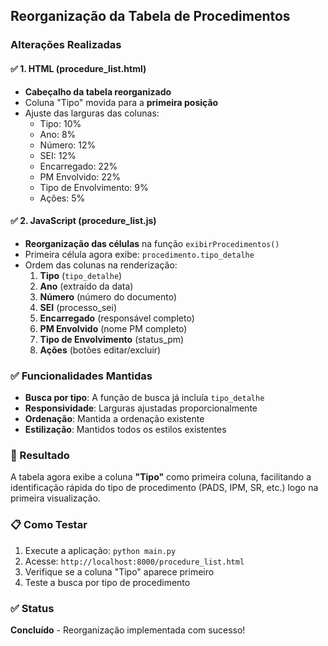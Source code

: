 ## Reorganização da Tabela de Procedimentos

### Alterações Realizadas

#### ✅ 1. HTML (procedure_list.html)
- **Cabeçalho da tabela reorganizado**
- Coluna "Tipo" movida para a **primeira posição**
- Ajuste das larguras das colunas:
  - Tipo: 10%
  - Ano: 8% 
  - Número: 12%
  - SEI: 12%
  - Encarregado: 22%
  - PM Envolvido: 22%
  - Tipo de Envolvimento: 9%
  - Ações: 5%

#### ✅ 2. JavaScript (procedure_list.js)
- **Reorganização das células** na função `exibirProcedimentos()`
- Primeira célula agora exibe: `procedimento.tipo_detalhe`
- Ordem das colunas na renderização:
  1. **Tipo** (`tipo_detalhe`)
  2. **Ano** (extraído da data)
  3. **Número** (número do documento)
  4. **SEI** (processo_sei)
  5. **Encarregado** (responsável completo)
  6. **PM Envolvido** (nome PM completo)
  7. **Tipo de Envolvimento** (status_pm)
  8. **Ações** (botões editar/excluir)

### ✅ Funcionalidades Mantidas
- **Busca por tipo**: A função de busca já incluía `tipo_detalhe`
- **Responsividade**: Larguras ajustadas proporcionalmente
- **Ordenação**: Mantida a ordenação existente
- **Estilização**: Mantidos todos os estilos existentes

### 🎯 Resultado
A tabela agora exibe a coluna **"Tipo"** como primeira coluna, facilitando a identificação rápida do tipo de procedimento (PADS, IPM, SR, etc.) logo na primeira visualização.

### 📋 Como Testar
1. Execute a aplicação: `python main.py`
2. Acesse: `http://localhost:8000/procedure_list.html`
3. Verifique se a coluna "Tipo" aparece primeiro
4. Teste a busca por tipo de procedimento

### ✅ Status
**Concluído** - Reorganização implementada com sucesso!
